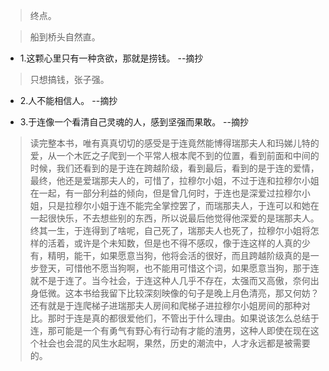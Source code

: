>终点。

>船到桥头自然直。

- 1.这颗心里只有一种贪欲，那就是捞钱。 --摘抄

>只想搞钱，张子强。

- 2.人不能相信人。 --摘抄

- 3.于连像一个看清自己灵魂的人，感到坚强而果敢。 --摘抄

>读完整本书，唯有真真切切的感受是于连竟然能博得瑞那夫人和玛娣儿特的爱，从一个木匠之子爬到一个平常人根本爬不到的位置，看到前面和中间的时候，我们还看到的是于连在跨越阶级，看到最后，看到的是于连的爱情，最终，他还是爱瑞那夫人的，可惜了，拉穆尔小姐，不过于连和拉穆尔小姐在一起，有一部分利益的倾向，但是曾几何时，于连也是深爱过拉穆尔小姐，只是拉穆尔小姐于连不能完全掌控罢了，而瑞那夫人，于连可以和她在一起很快乐，不去想些别的东西，所以说最后他觉得他深爱的是瑞那夫人。终其一生，于连得到了啥呢，自己死了，瑞那夫人也死了，拉穆尔小姐将怎样的活着，或许是个未知数，但是也不得不感叹，像于连这样的人真的少有，精明，能干，如果愿意当狗，他将会活的很好，而且跨越阶级真的是一步登天，可惜他不愿当狗啊，也不能用可惜这个词，如果愿意当狗，那于连就不是于连了。当今社会，于连这种人几乎不存在，太强而又高傲，奈何出身低微。这本书给我留下比较深刻映像的句子是晚上月色清亮，那又何妨？还有就是于连爬梯子进瑞那夫人房间和爬梯子进拉穆尔小姐房间的那种对比。那时于连是真的都很爱他们，不管出于什么理由。如果说该怎么总结于连，那可能是一个有勇气有野心有行动有才能的渣男，这种人即使在现在这个社会也会混的风生水起啊，果然，历史的潮流中，人才永远都是被需要的。
